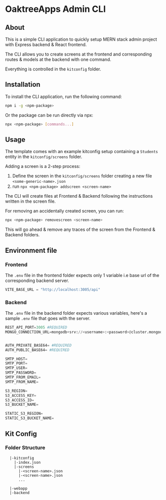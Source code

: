 # OaktreeApps Admin CLI

## About

This is a simple CLI application to quickly setup MERN stack admin project with Express backend & React frontend.

The CLI allows you to create screens at the frontend and corresponding routes & models at the backend with one command.

Everything is controlled in the `kitconfig` folder.

## Installation

To install the CLI application, run the following command:

```bash
npm i -g <npm-package>
```

Or the package can be run directly via npx:

```bash
npx <npm-package> [commands...]
```

## Usage

The template comes with an example kitconfig setup containing a `Students` entity in the `kitconfig/screens` folder.

Adding a screen is a 2-step process:

1. Define the screen in the `kitconfig/screens` folder creating a new file `<some-generic-name>.json`
2. run `npx <npm-package> addscreen <screen-name>`

The CLI will create files at Frontend & Backend following the instructions written in the screen file.

For removing an accidentally created screen, you can run:

```bash
npx <npm-package> removescreen <screen-name>
```

This will go ahead & remove any traces of the screen from the Frontend & Backend folders.

## Environment file

### Frontend

The `.env` file in the frontend folder expects only 1 variable i.e base url of the corresponding backend server.

```python
VITE_BASE_URL = "http://localhost:3005/api"
```

### Backend

The `.env` file in the backend folder expects various variables, here's a sample `.env` file that goes with the server.

```python
REST_API_PORT=3005 #REQUIRED
MONGO_CONNECTION_URL=mongodb+srv://<username>:<password>@cluster.mongodb.net/?retryWrites=true&w=majority #REQUIRED


AUTH_PRIVATE_BASE64= #REQUIRED
AUTH_PUBLIC_BASE64= #REQUIRED

SMTP_HOST=
SMTP_PORT=
SMTP_USER=
SMTP_PASSWORD=
SMTP_FROM_EMAIL=
SMTP_FROM_NAME=

S3_REGION=
S3_ACCESS_KEY=
S3_ACCESS_ID=
S3_BUCKET_NAME=

STATIC_S3_REGION=
STATIC_S3_BUCKET_NAME=
```

## Kit Config

### Folder Structure

```
  |-kitconfig
    |-index.json
    |-screens
      |-<screen-name>.json
      |-<screen-name>.json
      ...

  |-webapp
  |-backend
```
